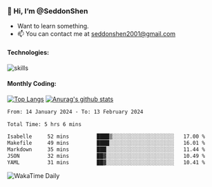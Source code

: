 ### 👋 Hi, I’m @SeddonShen
- Want to learn something.
- 📫 You can contact me at seddonshen2001@gmail.com

#### Technologies:

![skills](https://skillicons.dev/icons?i=scala,js,html,css,bootstrap,jquery,c,cpp,cloudflare,django,docker,flask,git,github,githubactions,linux,latex,mysql,nodejs,ps,php,pr,py,raspberrypi,redis,unreal,v,vscode,vue,bash)

#### Monthly Coding:
[![Top Langs](https://github-readme-stats.vercel.app/api/top-langs?username=seddonshen&show_icons=true&locale=en&layout=compact&hide=html&langs_count=8)](https://github.com/SeddonShen/)
[![Anurag's github stats](https://github-readme-stats.vercel.app/api?username=SeddonShen&count_private=true&show_icons=true)](https://github.com/anuraghazra/github-readme-stats)
<!--START_SECTION:waka-->

```txt
From: 14 January 2024 - To: 13 February 2024

Total Time: 5 hrs 6 mins

Isabelle     52 mins         ████▒░░░░░░░░░░░░░░░░░░░░   17.00 %
Makefile     49 mins         ████░░░░░░░░░░░░░░░░░░░░░   16.01 %
Markdown     35 mins         ███░░░░░░░░░░░░░░░░░░░░░░   11.44 %
JSON         32 mins         ██▓░░░░░░░░░░░░░░░░░░░░░░   10.49 %
YAML         31 mins         ██▓░░░░░░░░░░░░░░░░░░░░░░   10.41 %
```

<!--END_SECTION:waka-->

![WakaTime Daily](https://wakatime.com/share/@seddon2001/61a7e342-5f12-4fea-bf92-1fac161e97d6.svg)
<!---
SeddonShen/SeddonShen is a ✨ special ✨ repository because its `README.md` (this file) appears on your GitHub profile.
You can click the Preview link to take a look at your changes.
--->
